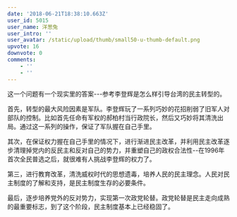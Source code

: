 ```yaml
---
date: '2018-06-21T18:38:10.663Z'
user_id: 5015
user_name: 洋葱兔
user_intro: ''
user_avatar: /static/upload/thumb/small50-u-thumb-default.png
upvote: 16
downvote: 0
comments:
    - ''
    - ''
---
```


这一个问题有一个现实里的答案---参考李登辉是怎么样引导台湾的民主转型的。

首先，转型的最大风险因素是军队。李登辉玩了一系列巧妙的花招削弱了旧军人对部队的控制。比如首先任命有军权的郝柏村当行政院长，然后又巧妙将其清洗出局。通过这一系列的操作，保证了军队握在自己手里。

其次，在保证权力握在自己手里的情况下，进行渐进民主改革，并利用民主改革逐步清理掉党内的反民主和反对自己的势力，并重塑自己的政权合法性--在1996年首次全民普选之后，就很难有人挑战李登辉的权力了。

第三，进行教育改革，清洗威权时代的思想遗毒，培养人民的民主理念。人民对民主制度的了解和支持，是民主制度生存的必要条件。

最后，逐步培养党外的反对势力，实现第一次政党轮替。政党轮替是民主走向成熟的最重要标志，到了这个阶段，民主制度基本上已经稳固了。
